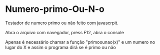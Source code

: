 # Numero-primo-Ou-N-o
Testador de numero primo ou não feito com javascrpit.

Abra o arquivo com navegador, press F12, abra o console


Apenas é necessário chamar a função "primoounao(x)" e um numero no lugar do X e assim o programa dirá se é primo ou não
